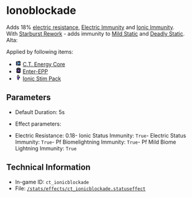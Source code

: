 # Ionoblockade

Adds 18% [electric resistance](https://ceterai.github.io/MyEnternia/Wiki/electricresistance), [Electric Immunity](https://ceterai.github.io/MyEnternia/Wiki/ElectricImmunity) and [Ionic Immunity](https://ceterai.github.io/MyEnternia/Wiki/IonicImmunity).  
With [Starburst Rework](https://ceterai.github.io/MyEnternia/Wiki/StarburstRework) - adds immunity to [Mild Static](https://ceterai.github.io/MyEnternia/Wiki/MildStatic) and [Deadly Static](https://ceterai.github.io/MyEnternia/Wiki/DeadlyStatic).  
Alta: 

Applied by following items:

- <img src="https://raw.githubusercontent.com/Ceterai/Enternia/main/items/armors/alta/tier6/ceterai/core/icon.png" alt="C.T. Energy Core icon" loading="lazy" height="16px" width="auto" /> [C.T. Energy Core](https://ceterai.github.io/MyEnternia/Wiki/C.T.EnergyCore)
- <img src="https://raw.githubusercontent.com/Ceterai/Enternia/main/items/armors/alta/tier6/enternia/epp/icon.png" alt="Enter-EPP icon" loading="lazy" height="16px" width="auto" /> [Enter-EPP](https://ceterai.github.io/MyEnternia/Wiki/Enter-EPP)
- <img src="https://raw.githubusercontent.com/Ceterai/Enternia/main/items/generic/other/ct_ionic_stim.png" alt="Ionic Stim Pack icon" loading="lazy" height="16px" width="auto" /> [Ionic Stim Pack](https://ceterai.github.io/MyEnternia/Wiki/IonicStimPack)

## Parameters

- Default Duration: 5s
- Effect parameters: 

- Electric Resistance: 0.18- Ionic Status Immunity: `True`- Electric Status Immunity: `True`- Pf Biomelightning Immunity: `True`- Pf Mild Biome Lightning Immunity: `True`

## Technical Information

- In-game ID: `ct_ionicblockade`
- File: [`/stats/effects/ct_ionicblockade.statuseffect`](https://github.com/Ceterai/Enternia/blob/main/stats/effects/ct_ionicblockade.statuseffect)
